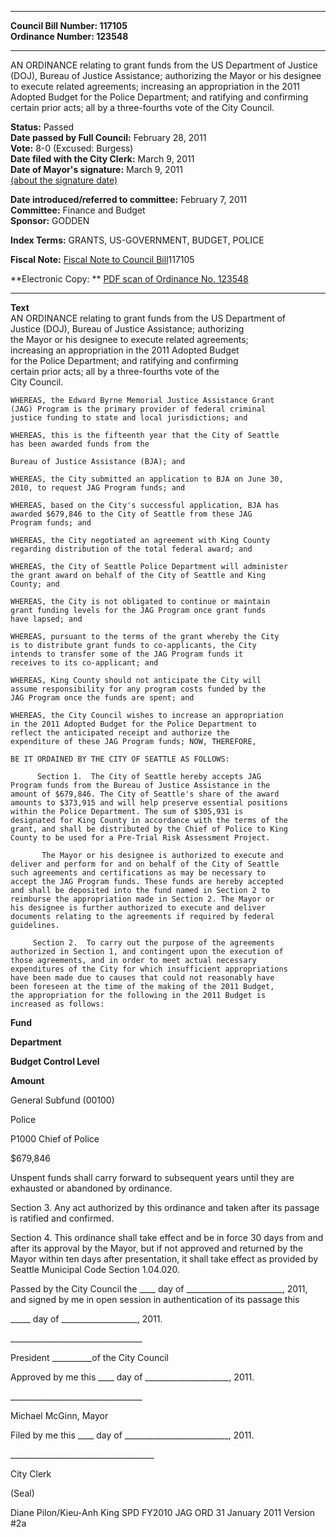* * * * *  
  
**Council Bill Number: [](#h0)[](#h2)117105**   
**Ordinance Number: 123548**  
  
* * * * *  
  
AN ORDINANCE relating to grant funds from the US Department of Justice (DOJ), Bureau of Justice Assistance; authorizing the Mayor or his designee to execute related agreements; increasing an appropriation in the 2011 Adopted Budget for the Police Department; and ratifying and confirming certain prior acts; all by a three-fourths vote of the City Council.  
  
**Status:** Passed   
**Date passed by Full Council:** February 28, 2011   
**Vote:** 8-0 (Excused: Burgess)   
**Date filed with the City Clerk:** March 9, 2011   
**Date of Mayor's signature:** March 9, 2011   
[(about the signature date)](/~public/approvaldate.htm)   
  
  
**Date introduced/referred to committee:** February 7, 2011   
**Committee:** Finance and Budget   
**Sponsor:** GODDEN   
  
**Index Terms:** GRANTS, US-GOVERNMENT, BUDGET, POLICE  
  
**Fiscal Note:** [Fiscal Note to Council Bill](http://clerk.seattle.gov/~public/fnote/117105.htm)[](#h1)[](#h3)117105  
  
**Electronic Copy: ** [PDF scan of Ordinance No. 123548](/~archives/Ordinances/Ord_123548.pdf)  
  
* * * * *  
  
**Text**  
    AN ORDINANCE relating to grant funds from the US Department of  
    Justice (DOJ), Bureau of Justice Assistance; authorizing  
    the Mayor or his designee to execute related agreements;  
    increasing an appropriation in the 2011 Adopted Budget  
    for the Police Department; and ratifying and confirming  
    certain prior acts; all by a three-fourths vote of the  
    City Council.  
  
    WHEREAS, the Edward Byrne Memorial Justice Assistance Grant  
    (JAG) Program is the primary provider of federal criminal  
    justice funding to state and local jurisdictions; and  
  
    WHEREAS, this is the fifteenth year that the City of Seattle  
    has been awarded funds from the  
  
    Bureau of Justice Assistance (BJA); and  
  
    WHEREAS, the City submitted an application to BJA on June 30,  
    2010, to request JAG Program funds; and  
  
    WHEREAS, based on the City's successful application, BJA has  
    awarded $679,846 to the City of Seattle from these JAG  
    Program funds; and  
  
    WHEREAS, the City negotiated an agreement with King County  
    regarding distribution of the total federal award; and  
  
    WHEREAS, the City of Seattle Police Department will administer  
    the grant award on behalf of the City of Seattle and King  
    County; and  
  
    WHEREAS, the City is not obligated to continue or maintain  
    grant funding levels for the JAG Program once grant funds  
    have lapsed; and  
  
    WHEREAS, pursuant to the terms of the grant whereby the City  
    is to distribute grant funds to co-applicants, the City  
    intends to transfer some of the JAG Program funds it  
    receives to its co-applicant; and  
  
    WHEREAS, King County should not anticipate the City will  
    assume responsibility for any program costs funded by the  
    JAG Program once the funds are spent; and  
  
    WHEREAS, the City Council wishes to increase an appropriation  
    in the 2011 Adopted Budget for the Police Department to  
    reflect the anticipated receipt and authorize the  
    expenditure of these JAG Program funds; NOW, THEREFORE,  
  
    BE IT ORDAINED BY THE CITY OF SEATTLE AS FOLLOWS:  
  
          Section 1.  The City of Seattle hereby accepts JAG  
    Program funds from the Bureau of Justice Assistance in the  
    amount of $679,846. The City of Seattle's share of the award  
    amounts to $373,915 and will help preserve essential positions  
    within the Police Department. The sum of $305,931 is  
    designated for King County in accordance with the terms of the  
    grant, and shall be distributed by the Chief of Police to King  
    County to be used for a Pre-Trial Risk Assessment Project.  
  
           The Mayor or his designee is authorized to execute and  
    deliver and perform for and on behalf of the City of Seattle  
    such agreements and certifications as may be necessary to  
    accept the JAG Program funds. These funds are hereby accepted  
    and shall be deposited into the fund named in Section 2 to  
    reimburse the appropriation made in Section 2. The Mayor or  
    his designee is further authorized to execute and deliver  
    documents relating to the agreements if required by federal  
    guidelines.  
  
         Section 2.  To carry out the purpose of the agreements  
    authorized in Section 1, and contingent upon the execution of  
    those agreements, and in order to meet actual necessary  
    expenditures of the City for which insufficient appropriations  
    have been made due to causes that could not reasonably have  
    been foreseen at the time of the making of the 2011 Budget,  
    the appropriation for the following in the 2011 Budget is  
    increased as follows:  
  
**Fund**  
  
**Department**  
  
**Budget Control Level**  
  
**Amount**  
  
General Subfund (00100)  
  
Police  
  
P1000 Chief of Police  
  
$679,846  
  
Unspent funds shall carry forward to subsequent years until they are exhausted or abandoned by ordinance.  
  
Section 3. Any act authorized by this ordinance and taken after its passage is ratified and confirmed.  
  
Section 4. This ordinance shall take effect and be in force 30 days from and after its approval by the Mayor, but if not approved and returned by the Mayor within ten days after presentation, it shall take effect as provided by Seattle Municipal Code Section 1.04.020.  
  
Passed by the City Council the \_\_\_\_ day of \_\_\_\_\_\_\_\_\_\_\_\_\_\_\_\_\_\_\_\_\_\_\_\_, 2011, and signed by me in open session in authentication of its passage this  
  
\_\_\_\_\_ day of \_\_\_\_\_\_\_\_\_\_\_\_\_\_\_\_\_\_\_, 2011.  
  
\_\_\_\_\_\_\_\_\_\_\_\_\_\_\_\_\_\_\_\_\_\_\_\_\_\_\_\_\_\_\_\_\_  
  
President \_\_\_\_\_\_\_\_\_\_of the City Council  
  
Approved by me this \_\_\_\_ day of \_\_\_\_\_\_\_\_\_\_\_\_\_\_\_\_\_\_\_\_\_, 2011.  
  
\_\_\_\_\_\_\_\_\_\_\_\_\_\_\_\_\_\_\_\_\_\_\_\_\_\_\_\_\_\_\_\_\_  
  
Michael McGinn, Mayor  
  
Filed by me this \_\_\_\_ day of \_\_\_\_\_\_\_\_\_\_\_\_\_\_\_\_\_\_\_\_\_\_\_\_\_\_, 2011.  
  
\_\_\_\_\_\_\_\_\_\_\_\_\_\_\_\_\_\_\_\_\_\_\_\_\_\_\_\_\_\_\_\_\_\_\_\_  
  
City Clerk  
  
(Seal)  
  
Diane Pilon/Kieu-Anh King SPD FY2010 JAG ORD 31 January 2011 Version \#2a  
  
  

